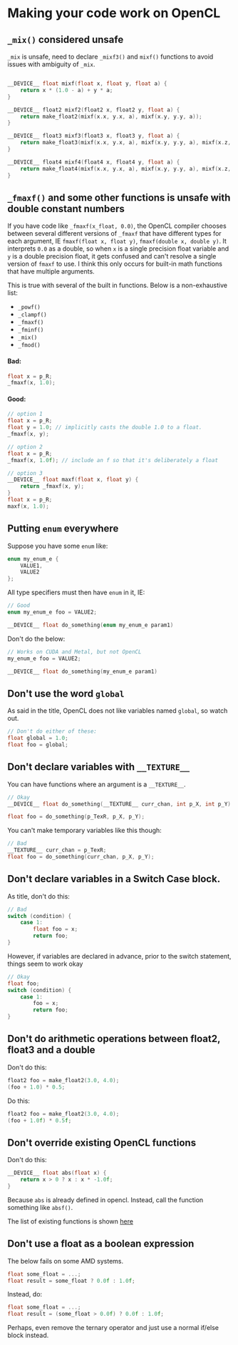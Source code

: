 # Making your code work on OpenCL

## `_mix()` considered unsafe
`_mix` is unsafe, need to declare `_mixf3()` and `mixf()` functions to avoid issues with ambiguity of `_mix`.

```c

__DEVICE__ float mixf(float x, float y, float a) {
    return x * (1.0 - a) + y * a;
}

__DEVICE__ float2 mixf2(float2 x, float2 y, float a) {
    return make_float2(mixf(x.x, y.x, a), mixf(x.y, y.y, a));
}

__DEVICE__ float3 mixf3(float3 x, float3 y, float a) {
    return make_float3(mixf(x.x, y.x, a), mixf(x.y, y.y, a), mixf(x.z, y.z, a));
}

__DEVICE__ float4 mixf4(float4 x, float4 y, float a) {
    return make_float4(mixf(x.x, y.x, a), mixf(x.y, y.y, a), mixf(x.z, y.z, a), mixf(x.w, y.w, a));
}
```

## `_fmaxf()` and some other functions is unsafe with double constant numbers
If you have code like `_fmaxf(x_float, 0.0)`, the OpenCL compiler chooses between several different versions of `_fmaxf` that have different types for each argument, IE `fmaxf(float x, float y)`, `fmaxf(double x, double y)`. It interprets `0.0` as a double, so when `x` is a single precision float variable and `y` is a double precision float, it gets confused and can't resolve a single version of `fmaxf` to use. I think this only occurs for built-in math functions that have multiple arguments.

This is true with several of the built in functions. Below is a non-exhaustive list:
 * `_powf()`
 * `_clampf()`
 * `_fmaxf()`
 * `_fminf()`
 * `_mix()`
 * `_fmod()`

#### Bad:
```c
float x = p_R;
_fmaxf(x, 1.0);
```

#### Good:
```c
// option 1
float x = p_R;
float y = 1.0; // implicitly casts the double 1.0 to a float.
_fmaxf(x, y);

// option 2
float x = p_R;
_fmaxf(x, 1.0f); // include an f so that it's deliberately a float

// option 3
__DEVICE__ float maxf(float x, float y) {
    return _fmaxf(x, y);
}
float x = p_R;
maxf(x, 1.0);
```

## Putting `enum` everywhere
Suppose you have some `enum` like:

```c
enum my_enum_e {
    VALUE1,
    VALUE2
};
```

All type specifiers must then have `enum` in it, IE:

```c
// Good
enum my_enum_e foo = VALUE2;

__DEVICE__ float do_something(enum my_enum_e param1)
```
Don't do the below:
```c
// Works on CUDA and Metal, but not OpenCL
my_enum_e foo = VALUE2;

__DEVICE__ float do_something(my_enum_e param1)
```

## Don't use the word `global`

As said in the title, OpenCL does not like variables named `global`, so watch out.

```c
// Don't do either of these:
float global = 1.0;
float foo = global;
```


## Don't declare variables with `__TEXTURE__`
You can have functions where an argument is a `__TEXTURE__`.

```c
// Okay
__DEVICE__ float do_something(__TEXTURE__ curr_chan, int p_X, int p_Y) { ... }

float foo = do_something(p_TexR, p_X, p_Y);
```

You can't make temporary variables like this though:
```c
// Bad
__TEXTURE__ curr_chan = p_TexR;
float foo = do_something(curr_chan, p_X, p_Y);
```

## Don't declare variables in a Switch Case block.
As title, don't do this:
```c
// Bad
switch (condition) {
    case 1:
        float foo = x;
        return foo;
}
```
However, if variables are declared in advance, prior to the switch statement, things seem to work okay
```c
// Okay
float foo;
switch (condition) {
    case 1:
        foo = x;
        return foo;
}
```

## Don't do arithmetic operations between float2, float3 and a double
Don't do this:
```c
float2 foo = make_float2(3.0, 4.0);
(foo + 1.0) * 0.5;
```

Do this:
```c
float2 foo = make_float2(3.0, 4.0);
(foo + 1.0f) * 0.5f;
```

## Don't override existing OpenCL functions
Don't do this:
```c
__DEVICE__ float abs(float x) {
    return x > 0 ? x : x * -1.0f;
}
```
Because `abs` is already defined in opencl. Instead, call the function something like `absf()`.

The list of existing functions is shown [here](https://registry.khronos.org/OpenCL/specs/3.0-unified/html/OpenCL_C.html)

## Don't use a float as a boolean expression
The below fails on some AMD systems.
```c
float some_float = ...;
float result = some_float ? 0.0f : 1.0f;
```
Instead, do:
```c
float some_float = ...;
float result = (some_float > 0.0f) ? 0.0f : 1.0f;
```
Perhaps, even remove the ternary operator and just use a normal if/else block instead.
